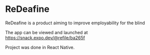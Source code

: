 # ReDeafine
ReDeafine is a product aiming to improve employability for the blind

The app can be viewed and launched at https://snack.expo.dev/@refile/ba265f

Project was done in React Native.
